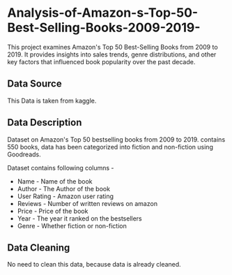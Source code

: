 # Analysis-of-Amazon-s-Top-50-Best-Selling-Books-2009-2019-
This project examines Amazon's Top 50 Best-Selling Books from 2009 to 2019. It provides insights into sales trends, genre distributions, and other key factors that influenced book popularity over the past decade.
## Data Source
This Data is taken from kaggle.
## Data Description
Dataset on Amazon's Top 50 bestselling books from 2009 to 2019. contains 550 books, data has been categorized into fiction and non-fiction using Goodreads.

Dataset contains following columns -
* Name - Name of the book
* Author - The Author of the book
* User Rating - Amazon user rating
* Reviews - Number of written reviews on amazon
* Price - Price of the book
* Year - The year it ranked on the bestsellers
* Genre - Whether fiction or non-fiction
## Data Cleaning
No need to clean this data, because data is already cleaned.
